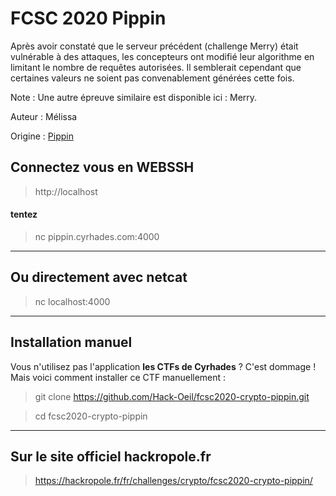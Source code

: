 # FCSC 2020 Pippin

Après avoir constaté que le serveur précédent (challenge Merry) était vulnérable à des attaques, les concepteurs ont modifié leur algorithme en limitant le nombre de requêtes autorisées. Il semblerait cependant que certaines valeurs ne soient pas convenablement générées cette fois.

Note : Une autre épreuve similaire est disponible ici : Merry.


Auteur : Mélissa

Origine : [Pippin](https://hackropole.fr/fr/challenges/crypto/fcsc2020-crypto-pippin/)


## Connectez vous en WEBSSH
> http://localhost


#### tentez 
> nc pippin.cyrhades.com:4000


-----------

## Ou directement avec netcat
> nc localhost:4000

-----------

## Installation manuel
Vous n'utilisez pas l'application **les CTFs de Cyrhades** ? C'est dommage !
Mais voici comment installer ce CTF manuellement :

> git clone https://github.com/Hack-Oeil/fcsc2020-crypto-pippin.git

> cd fcsc2020-crypto-pippin


-----------

## Sur le site officiel hackropole.fr
> https://hackropole.fr/fr/challenges/crypto/fcsc2020-crypto-pippin/